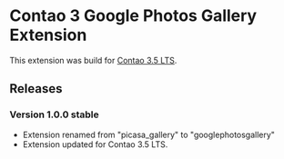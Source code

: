 # Contao 3 Google Photos Gallery Extension
This extension was build for [Contao 3.5 LTS](https://contao.org/).

## Releases

### Version 1.0.0 stable

- Extension renamed from "picasa_gallery" to "googlephotosgallery"
- Extension updated for Contao 3.5 LTS.
